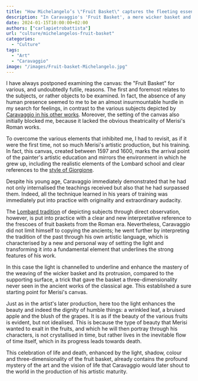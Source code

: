 ```yaml
---
title: "How Michelangelo’s \"Fruit Basket\" captures the fleeting essence of life"
description: "In Caravaggio's 'Fruit Basket', a mere wicker basket and its contents emerge as a profound meditation on life, light and the passage of time, showcasing the artist's early genius."
date: 2024-01-15T10:00:00+02:00
authors: ["carlapietrobattista"]
url: "culture/michelangelos-fruit-basket"
categories: 
  - "Culture"
tags: 
  - "Art"
  - "Caravaggio"
image: "/images/Fruit-basket-Michelangelo.jpg"
---
```

I have always postponed examining the canvas: the "Fruit Basket" for various, and undoubtedly futile, reasons. The first and foremost relates to the subjects, or rather objects to be examined. In fact, the absence of any human presence seemed to me to be an almost insurmountable hurdle in my search for feelings, in contrast to the various subjects depicted by [Caravaggio in his other works](https://un-aligned.org/tag/caravaggio/). Moreover, the setting of the canvas also initially blocked me, because it lacked the obvious theatricality of Merisi's Roman works.

To overcome the various elements that inhibited me, I had to revisit, as if it were the first time, not so much Merisi's artistic production, but his training. In fact, this canvas, created between 1597 and 1600, marks the arrival point of the painter's artistic education and mirrors the environment in which he grew up, including the realistic elements of the Lombard school and clear references to the [style of Giorgione](https://www.artble.com/artists/giorgione).

Despite his young age, Caravaggio immediately demonstrated that he had not only internalised the teachings received but also that he had surpassed them. Indeed, all the technique learned in his years of training was immediately put into practice with originality and extraordinary audacity.

The [Lombard tradition](https://www.nicholashall.art/exhibition/faithful-to-nature-eleven-lombard-paintings-1530-1760/) of depicting subjects through direct observation, however, is put into practice with a clear and new interpretative reference to the frescoes of fruit baskets from the Roman era. Nevertheless, Caravaggio did not limit himself to copying the ancients; he went further by interpreting the tradition of the past through his own artistic language, which is characterised by a new and personal way of setting the light and transforming it into a fundamental element that underlines the strong features of his work.

In this case the light is channelled to underline and enhance the mastery of the weaving of the wicker basket and its protrusion, compared to the supporting surface, a trick that gave the basket a three-dimensionality never seen in the ancient works of the classical age. This established a sure starting point for Merisi's canvas.

Just as in the artist's later production, here too the light enhances the beauty and indeed the dignity of humble things: a wrinkled leaf, a bruised apple and the blush of the grapes. It is as if the beauty of the various fruits is evident, but not idealised. This is because the type of beauty that Merisi wanted to exalt in the fruits, and which he will then portray through his characters, is not crystallised in time, but rather lives in the inevitable flow of time itself, which in its progress leads towards death.

This celebration of life and death, enhanced by the light, shadow, colour and three-dimensionality of the fruit basket, already contains the profound mystery of the art and the vision of life that Caravaggio would later shout to the world in the production of his artistic maturity.
